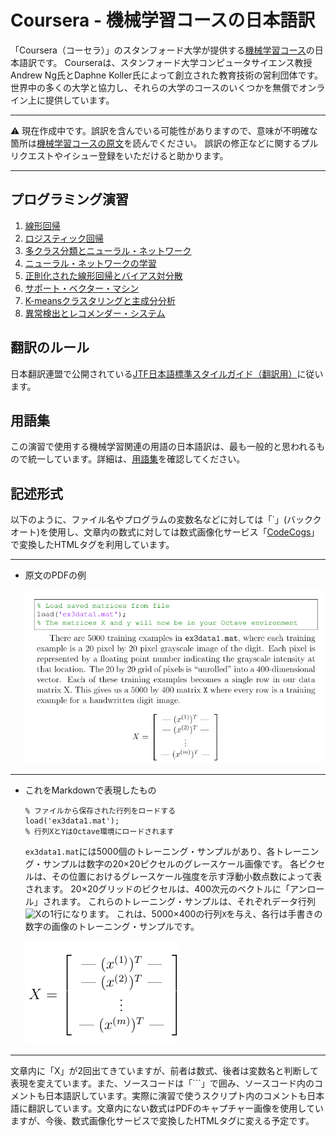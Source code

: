 # Coursera - 機械学習コースの日本語訳

「Coursera（コーセラ）」のスタンフォード大学が提供する[機械学習コース](https://www.coursera.org/learn/machine-learning/)の日本語訳です。
Courseraは、スタンフォード大学コンピュータサイエンス教授Andrew Ng氏とDaphne Koller氏によって創立された教育技術の営利団体です。
世界中の多くの大学と協力し、それらの大学のコースのいくつかを無償でオンライン上に提供しています。

----

:warning: 現在作成中です。誤訳を含んでいる可能性がありますので、意味が不明確な箇所は[機械学習コースの原文](https://www.coursera.org/learn/machine-learning/)を読んでください。
誤訳の修正などに関するプルリクエストやイシュー登録をいただけると助かります。

----

## プログラミング演習

 1. [線形回帰](ex1.md)
 2. [ロジスティック回帰](ex2.md)
 3. [多クラス分類とニューラル・ネットワーク](ex3.md)
 4. [ニューラル・ネットワークの学習](ex4.md)
 5. [正則化された線形回帰とバイアス対分散](ex5.md)
 6. [サポート・ベクター・マシン](ex6.md)
 7. [K-meansクラスタリングと主成分分析](ex7.md)
 8. [異常検出とレコメンダー・システム](ex8.md)

## 翻訳のルール

日本翻訳連盟で公開されている[JTF日本語標準スタイルガイド（翻訳用）](https://www.jtf.jp/jp/style_guide/pdf/jtf_style_guide.pdf)に従います。

## 用語集

この演習で使用する機械学習関連の用語の日本語訳は、最も一般的と思われるもので統一しています。詳細は、[用語集](glossary.md)を確認してください。

## 記述形式

以下のように、ファイル名やプログラムの変数名などに対しては「\`」(バッククオート)を使用し、文章内の数式に対しては数式画像化サービス「[CodeCogs](https://www.codecogs.com/latex/eqneditor.php)」で変換したHTMLタグを利用しています。

----

 - 原文のPDFの例 
 
   ![図:原文のPDF](images/original.png)
 
----

 - これをMarkdownで表現したもの

    ```
    % ファイルから保存された行列をロードする
    load('ex3data1.mat');
    % 行列XとYはOctave環境にロードされます
    ```
 
    `ex3data1.mat`には5000個のトレーニング・サンプルがあり、各トレーニング・サンプルは数字の20×20ピクセルのグレースケール画像です。
    各ピクセルは、その位置におけるグレースケール強度を示す浮動小数点数によって表されます。
    20×20グリッドのピクセルは、400次元のベクトルに「アンロール」されます。
    これらのトレーニング・サンプルは、それぞれデータ行列<img src="https://latex.codecogs.com/gif.latex?\inline&space;X" title="X" />の1行になります。
    これは、5000×400の行列`X`を与え、各行は手書きの数字の画像のトレーニング・サンプルです。

    ![式1](images/ex4/ex4-NF1.png)

----
    
文章内に「X」が2回出てきていますが、前者は数式、後者は変数名と判断して表現を変えています。また、ソースコードは「\`\`\`」で囲み、ソースコード内のコメントも日本語訳しています。実際に演習で使うスクリプト内のコメントも日本語に翻訳しています。文章内にない数式はPDFのキャプチャー画像を使用していますが、今後、数式画像化サービスで変換したHTMLタグに変える予定です。
